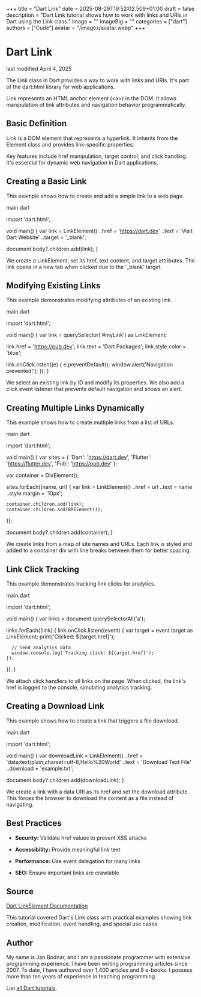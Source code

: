 +++
title = "Dart Link"
date = 2025-08-29T19:52:02.509+01:00
draft = false
description = "Dart Link tutorial shows how to work with links and URIs in Dart using the Link class."
image = ""
imageBig = ""
categories = ["dart"]
authors = ["Cude"]
avatar = "/images/avatar.webp"
+++

# Dart Link

last modified April 4, 2025

The Link class in Dart provides a way to work with links and URIs.
It's part of the dart:html library for web applications.

Link represents an HTML anchor element (&lt;a&gt;) in the DOM.
It allows manipulation of link attributes and navigation behavior programmatically.

## Basic Definition

Link is a DOM element that represents a hyperlink. It inherits from
the Element class and provides link-specific properties.

Key features include href manipulation, target control, and click handling.
It's essential for dynamic web navigation in Dart applications.

## Creating a Basic Link

This example shows how to create and add a simple link to a web page.

main.dart
  

import 'dart:html';

void main() {
  var link = LinkElement()
    ..href = 'https://dart.dev'
    ..text = 'Visit Dart Website'
    ..target = '_blank';
  
  document.body?.children.add(link);
}

We create a LinkElement, set its href, text content, and target
attributes. The link opens in a new tab when clicked due to the '_blank' target.

## Modifying Existing Links

This example demonstrates modifying attributes of an existing link.

main.dart
  

import 'dart:html';

void main() {
  var link = querySelector('#myLink') as LinkElement;
  
  link.href = 'https://pub.dev';
  link.text = 'Dart Packages';
  link.style.color = 'blue';
  
  link.onClick.listen((e) {
    e.preventDefault();
    window.alert('Navigation prevented!');
  });
}

We select an existing link by ID and modify its properties. We also add a click
event listener that prevents default navigation and shows an alert.

## Creating Multiple Links Dynamically

This example shows how to create multiple links from a list of URLs.

main.dart
  

import 'dart:html';

void main() {
  var sites = {
    'Dart': 'https://dart.dev',
    'Flutter': 'https://flutter.dev',
    'Pub': 'https://pub.dev'
  };
  
  var container = DivElement();
  
  sites.forEach((name, url) {
    var link = LinkElement()
      ..href = url
      ..text = name
      ..style.margin = '10px';
    
    container.children.add(link);
    container.children.add(BRElement());
  });
  
  document.body?.children.add(container);
}

We create links from a map of site names and URLs. Each link is styled and added
to a container div with line breaks between them for better spacing.

## Link Click Tracking

This example demonstrates tracking link clicks for analytics.

main.dart
  

import 'dart:html';

void main() {
  var links = document.querySelectorAll('a');
  
  links.forEach((link) {
    link.onClick.listen((event) {
      var target = event.target as LinkElement;
      print('Clicked: ${target.href}');
      
      // Send analytics data
      window.console.log('Tracking click: ${target.href}');
    });
  });
}

We attach click handlers to all links on the page. When clicked, the link's href
is logged to the console, simulating analytics tracking.

## Creating a Download Link

This example shows how to create a link that triggers a file download.

main.dart
  

import 'dart:html';

void main() {
  var downloadLink = LinkElement()
    ..href = 'data:text/plain;charset=utf-8,Hello%20World'
    ..text = 'Download Text File'
    ..download = 'example.txt';
  
  document.body?.children.add(downloadLink);
}

We create a link with a data URI as its href and set the download attribute.
This forces the browser to download the content as a file instead of navigating.

## Best Practices

- **Security:** Validate href values to prevent XSS attacks

- **Accessibility:** Provide meaningful link text

- **Performance:** Use event delegation for many links

- **SEO:** Ensure important links are crawlable

## Source

[Dart LinkElement Documentation](https://api.dart.dev/stable/dart-html/LinkElement-class.html)

This tutorial covered Dart's Link class with practical examples showing link
creation, modification, event handling, and special use cases.

## Author

My name is Jan Bodnar, and I am a passionate programmer with extensive
programming experience. I have been writing programming articles since 2007.
To date, I have authored over 1,400 articles and 8 e-books. I possess more
than ten years of experience in teaching programming.

List [all Dart tutorials](/dart/).